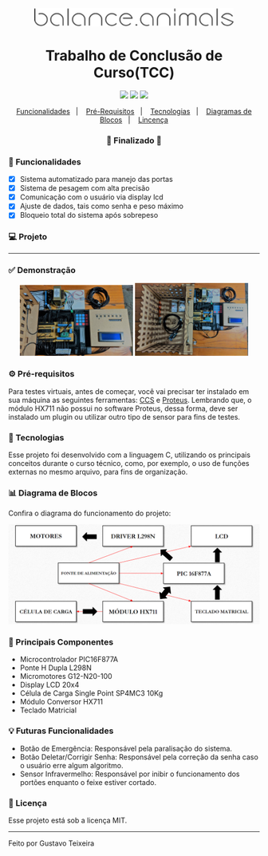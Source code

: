 <h4 align="center">
  <img src="https://github.com/gustavo-nt/balance-animals/blob/main/assets/logo.png" alt="logo" width="400px"/>
</h4>

<h1 align="center">
    Trabalho de Conclusão de Curso(TCC)
</h1>

<p align="center">
  <img src="https://img.shields.io/static/v1?message=C18&color=0088CC&logo=c" />
  <img src="https://img.shields.io/badge/last%21commit-february-important" />
  <img src="https://img.shields.io/badge/license-MIT-success"/>
</p>

<p align="center">
  <a href="#-funcionalidade">Funcionalidades</a>&nbsp;&nbsp;&nbsp;|&nbsp;&nbsp;&nbsp;
  <a href="#-pré-requisitos">Pré-Requisitos</a>&nbsp;&nbsp;&nbsp;|&nbsp;&nbsp;&nbsp;
  <a href="#-tecnologias">Tecnologias</a>&nbsp;&nbsp;&nbsp;|&nbsp;&nbsp;&nbsp;
  <a href="#-tecnologias">Diagramas de Blocos</a>&nbsp;&nbsp;&nbsp;|&nbsp;&nbsp;&nbsp;
  <a href="#-licença">Lincença</a>
</p>

<h3 align="center"> 
🚧  Finalizado  🚧
</h3>

### 📎 Funcionalidades

- [x] Sistema automatizado para manejo das portas
- [x] Sistema de pesagem com alta precisão
- [x] Comunicação com o usuário via display lcd
- [x] Ajuste de dados, tais como senha e peso máximo
- [x] Bloqueio total do sistema após sobrepeso

### 💻 Projeto

---

### ✅ Demonstração
<p align="center">
  <img src="https://github.com/gustavo-nt/balance-animals/blob/main/assets/demonstracao-1.jpeg" width="45%"/>
  <img src="https://github.com/gustavo-nt/balance-animals/blob/main/assets/demonstracao-2.jpeg" width="45%"/>
</p>

### ⚙ Pré-requisitos

Para testes virtuais, antes de começar, você vai precisar ter instalado em sua máquina as seguintes ferramentas:
[CCS](http://www.ccsinfo.com/compilerupdates.php) e [Proteus](https://www.labcenter.com/). Lembrando que, o módulo
HX711 não possui no software Proteus, dessa forma, deve ser instalado um plugin ou utilizar outro tipo de sensor 
para fins de testes.

### 🚀 Tecnologias

Esse projeto foi desenvolvido com a linguagem C, utilizando os principais conceitos durante o curso técnico, como, por exemplo, 
o uso de funções externas no mesmo arquivo, para fins de organização.

### 📊 Diagrama de Blocos 

Confira o diagrama do funcionamento do projeto:

<img src="https://github.com/gustavo-nt/balance-animals/blob/main/assets/Diagrama%20de%20Blocos.PNG" />

### 🔌 Principais Componentes

- Microcontrolador PIC16F877A
- Ponte H Dupla L298N
- Micromotores G12-N20-100
- Display LCD 20x4
- Célula de Carga Single Point SP4MC3 10Kg
- Módulo Conversor HX711
- Teclado Matricial

### 💡 Futuras Funcionalidades

- Botão de Emergência: Responsável pela paralisação do sistema.
- Botão Deletar/Corrigir Senha: Responsável pela correção da senha caso o usuário erre algum algoritmo.
- Sensor Infravermelho: Responsável por inibir o funcionamento dos portões enquanto o feixe estiver cortado.

### 📝 Licença

Esse projeto está sob a licença MIT.

<hr/>

Feito por Gustavo Teixeira
